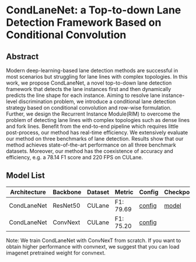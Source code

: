 # CondLaneNet: a Top-to-down Lane Detection Framework Based on Conditional Convolution

## Abstract 
Modern deep-learning-based lane detection methods are successful in most scenarios but struggling for lane lines with complex topologies. In this work, we propose CondLaneNet, a novel top-to-down lane detection framework that detects the lane instances first and then dynamically predicts the line shape for each instance. Aiming to resolve lane instance-level discrimination problem, we introduce a conditional lane detection strategy based on conditional convolution and row-wise formulation. Further, we design the Recurrent Instance Module(RIM) to overcome the problem of detecting lane lines with complex topologies such as dense lines and fork lines. Benefit from the end-to-end pipeline which requires little post-process, our method has real-time efficiency. We extensively evaluate our method on three benchmarks of lane detection. Results show that our method achieves state-of-the-art performance on all three benchmark datasets. Moreover, our method has the coexistence of accuracy and efficiency, e.g. a 78.14 F1 score and 220 FPS on CULane.

## Model List
| Architecture| Backbone |Dataset | Metric | Config| Checkpoints  |
|-------------|----------|--------|--------|-------|--------------|
| CondLaneNet      | ResNet50 | CULane |F1: 79.69| [config](https://github.com/zkyseu/PPlanedet/blob/v4/configs/condlane/resnet50_culane.py)  | [model](https://github.com/zkyseu/PPlanedet/releases/download/CondLaneNewt/model.pd)|
| CondLaneNet|ConvNext|CULane|F1: 75.20| [config]() |

Note: We train CondLaneNet with ConvNexT from scratch. If you want to obtain higher performance with convnext, we suggest that you can load imagenet pretrained weight for convnext.
